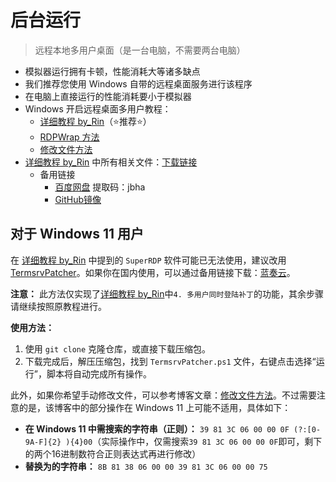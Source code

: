 # 后台运行

> 远程本地多用户桌面（是一台电脑，不需要两台电脑）

 * 模拟器运行拥有卡顿，性能消耗大等诸多缺点
 * 我们推荐您使用 Windows 自带的远程桌面服务进行该程序
 * 在电脑上直接运行的性能消耗要小于模拟器
 * Windows 开启远程桌面多用户教程：
   * [详细教程 by_Rin](https://www.bilibili.com/read/cv24286313/)（⭐推荐⭐）
   * [RDPWrap 方法](https://blog.sena.moe/win10-multiple-RDP/)
   * [修改文件方法](https://www.wyr.me/post/701)
 * [详细教程 by_Rin](https://www.bilibili.com/read/cv24286313/) 中所有相关文件：[下载链接](https://github.com/CHNZYX/asu_version_latest/releases/download/RDP/LocalRemoteDesktop1.191_by_lin.zip)
   * 备用链接
     * [百度网盘](https://pan.baidu.com/s/13aoll4n1gmKlPT9WwNYeEw?pwd=jbha) 提取码：jbha
     * [GitHub镜像](https://gh-proxy.com/https://github.com/CHNZYX/asu_version_latest/releases/download/RDP/LocalRemoteDesktop1.191_by_lin.zip)



## 对于 Windows 11 用户

在 [详细教程 by_Rin](https://www.bilibili.com/read/cv24286313/) 中提到的 `SuperRDP` 软件可能已无法使用，建议改用 [TermsrvPatcher](https://github.com/fabianosrc/TermsrvPatcher)。如果你在国内使用，可以通过备用链接下载：[蓝奏云](https://wwsj.lanzout.com/i4V8u2np8dna)。

**注意：** 此方法仅实现了[详细教程 by_Rin](https://www.bilibili.com/read/cv24286313/)中`4. 多用户同时登陆补丁`的功能，其余步骤请继续按照原教程进行。

**使用方法：**

1. 使用 `git clone` 克隆仓库，或直接下载压缩包。
2. 下载完成后，解压压缩包，找到 `TermsrvPatcher.ps1` 文件，右键点击选择“运行”，脚本将自动完成所有操作。

此外，如果你希望手动修改文件，可以参考博客文章：[修改文件方法](https://www.wyr.me/post/701)。不过需要注意的是，该博客中的部分操作在 Windows 11 上可能不适用，具体如下：

- **在 Windows 11 中需搜索的字符串（正则）：**
   `39 81 3C 06 00 00 0F (?:[0-9A-F]{2} ){4}00`（实际操作中，仅需搜索`39 81 3C 06 00 00 0F`即可，剩下的两个16进制数符合正则表达式再进行修改）
- **替换为的字符串：**
   `8B 81 38 06 00 00 39 81 3C 06 00 00 75`

